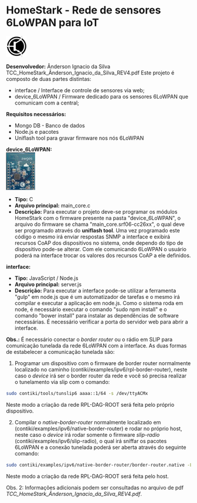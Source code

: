 # HomeStark - Rede de sensores 6LoWPAN para IoT</br>
![logo do projeto](device_6LoWPAN/doxy_files/logo_symbol.png)

__Desenvolvedor:__ Ânderson Ignacio da Silva
TCC_HomeStark_Ânderson_Ignacio_da_Silva_REV4.pdf
Este projeto é composto de duas partes distintas:
* interface / Interface de controle de sensores via web;
* device_6LoWPAN / Firmware dedicado para os sensores 6LoWPAN que comunicam com
a central;

**Requisitos necessários:**
* Mongo DB - Banco de dados
* Node.js e pacotes
* Uniflash tool para gravar firmware nos nós 6LoWPAN

__device_6LoWPAN:__
</br>
![HomeStark CC2650](device_6LoWPAN/doxy_files/bee_mote.png)</br>
* **Tipo:** C
* **Arquivo principal:** main_core.c
* **Descrição:** Para executar o projeto deve-se programar os módulos HomeStark com o firmware presente na pasta "device_6LoWPAN", o arquivo do firmware se chama "main_core.srf06-cc26xx", o qual deve ser programado através do **uniflash tool**. Uma vez programado este código o mesmo irá enviar respostas SNMP a interface e exibirá recursos CoAP dos dispositivos no sistema, onde dependo do tipo de dispositivo pode-se alterar. Com ele comunicando 6LoWPAN o usuário poderá na interface trocar os valores dos recursos CoAP a ele definidos.

__interface:__
* **Tipo:**  JavaScript / Node.js
* **Arquivo principal:** server.js
* **Descrição:** Para executar a interface pode-se utilizar a ferramenta "gulp" em node.js que é um automatizador de tarefas e o mesmo irá compilar e executar a aplicação em node.js. Como o sistema roda em node, é necessário executar o comando "sudo npm install" e o comando "bower install" para instalar as dependências de software necessárias. É necessário verificar a porta do servidor web para abrir a interface.

**Obs.:** É necessário conectar o *border router* ou o rádio em SLIP para comunicação tunelada da rede 6LoWPAN com a interface. As duas formas de estabelecer a comunicação tunelada são:
1. Programar um dispositivo com o firmware de border router normalmente localizado no caminho (contiki/examples/ipv6/rpl-border-router), neste caso o *device* irá ser o border router da rede e você só precisa realizar o tunelamento via slip com o comando:
```bash
sudo contiki/tools/tunslip6 aaaa::1/64 -s /dev/ttyACMx
```
Neste modo a criação da rede RPL-DAG-ROOT será feita pelo próprio dispositivo.

2. Compilar o *native-border-router* normalmente localizado em (contiki/examples/ipv6/native-border-router) e rodar no próprio host, neste caso o *device* irá rodar somente o firmware *slip-radio* (contiki/examples/ipv6/slip-radio), o qual irá sniffar os pacotes 6LoWPAN e a conexão tunelada poderá ser aberta através do seguinte comando:
```bash
sudo contiki/examples/ipv6/native-border-router/border-router.native -L -v6 aaaa::1/64 -s /dev/ttyACMx -B 115200 -t tun0
```
Neste modo a criação da rede RPL-DAG-ROOT será feita pelo host.

Obs. 2: Informações adicionais podem ser consultadas no arquivo de pdf *TCC_HomeStark_Ânderson_Ignacio_da_Silva_REV4.pdf*.
